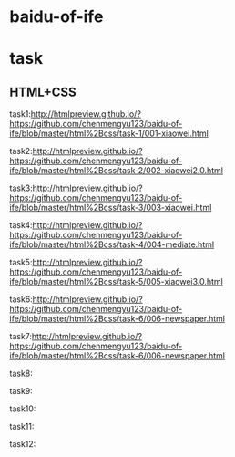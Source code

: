 # baidu-of-ife
task
=======================================================
## HTML+CSS
task1:http://htmlpreview.github.io/?https://github.com/chenmengyu123/baidu-of-ife/blob/master/html%2Bcss/task-1/001-xiaowei.html

task2:http://htmlpreview.github.io/?https://github.com/chenmengyu123/baidu-of-ife/blob/master/html%2Bcss/task-2/002-xiaowei2.0.html

task3:http://htmlpreview.github.io/?https://github.com/chenmengyu123/baidu-of-ife/blob/master/html%2Bcss/task-3/003-xiaowei.html

task4:http://htmlpreview.github.io/?https://github.com/chenmengyu123/baidu-of-ife/blob/master/html%2Bcss/task-4/004-mediate.html

task5:http://htmlpreview.github.io/?https://github.com/chenmengyu123/baidu-of-ife/blob/master/html%2Bcss/task-5/005-xiaowei3.0.html

task6:http://htmlpreview.github.io/?https://github.com/chenmengyu123/baidu-of-ife/blob/master/html%2Bcss/task-6/006-newspaper.html

task7:http://htmlpreview.github.io/?https://github.com/chenmengyu123/baidu-of-ife/blob/master/html%2Bcss/task-6/006-newspaper.html

task8:

task9:

task10:

task11:

task12:
